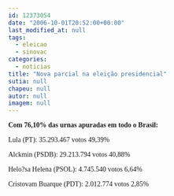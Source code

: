 ```yaml
---
id: 12373054
date: "2006-10-01T20:52:00+00:00"
last_modified_at: null
tags:
  - eleicao
  - sinovac
categories:
  - noticias
title: "Nova parcial na eleição presidencial"
sutia: null
chapeu: null
autor: null
imagem: null
---
```

<p><B></p>
<p><P><FONT face=Verdana>Com 76,10% das urnas apuradas em todo o Brasil:</FONT></P></B></p>
<p><P><FONT face=Verdana>Lula (PT): 35.293.467 votos 49,39%</FONT></P></p>
<p><P><FONT face=Verdana>Alckmin (PSDB): 29.213.794 votos 40,88%</FONT></P></p>
<p><P><FONT face=Verdana>Helo?sa Helena (PSOL): 4.745.540 votos 6,64%</FONT></P></p>
<p><P><FONT face=Verdana>Cristovam Buarque (PDT): 2.012.774 votos 2,85%</FONT> </P> </p>
